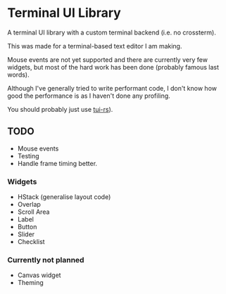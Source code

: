 # Terminal UI Library

A terminal UI library with a custom terminal backend (i.e. no crossterm).

This was made for a terminal-based text editor I am making.

Mouse events are not yet supported and there are currently very few widgets, but most of the hard work has been done (probably famous last words).

Although I've generally tried to write performant code, I don't know how good the performance is as I haven't done any profiling.

You should probably just use [tui-rs](https://github.com/fdehau/tui-rs)).

## TODO

- Mouse events
- Testing
- Handle frame timing better.

### Widgets

- HStack (generalise layout code)
- Overlap
- Scroll Area
- Label
- Button
- Slider
- Checklist

### Currently not planned

- Canvas widget
- Theming
